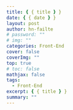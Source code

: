 ```yaml
---
title: { { title } }
date: { { date } }
layout: post
author: hn-failte
# password: ""
# img: ""
categories: Front-End
cover: false
coverImg: ""
top: true
# toc: false
mathjax: false
tags:
  - Front-End
excerpt: { { title } }
summary: ""
---
```

